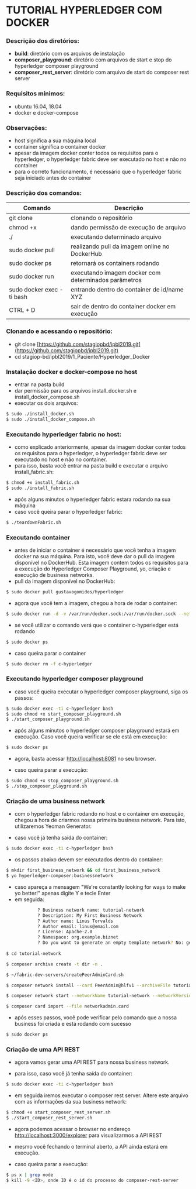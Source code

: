 # TUTORIAL HYPERLEDGER COM DOCKER


### Descrição dos diretórios:
* **build**: diretório com os arquivos de instalação
* **composer_playground**: diretório com arquivos de start e stop do hyperledger composer playground
* **composer_rest_server**: diretório com arquivo de start do composer rest server

### Requisitos mínimos:
* ubuntu 16.04, 18.04
* docker e docker-compose


### Observações:
* host significa a sua máquina local
* container significa o container docker
* apesar da imagem docker conter todos os requisitos para o hyperledger, o hyperledger fabric deve ser executado no host e não no container
* para o correto funcionamento, é necessário que o hyperledger fabric seja iniciado antes do container

### Descrição dos comandos:
| Comando | Descrição |
| ------ | ------ |
| git clone <link> | clonando o repositório |
| chmod +x <file> | dando permissão de execução de arquivo |
| ./<file> | executando determinado arquivo |
| sudo docker pull <imagem> | realizando pull da imagem online no DockerHub |
| sudo docker ps | retornará os containers rodando |
| sudo docker run <params> <imagem> | executando imagem docker com determinados parâmetros |
| sudo docker exec -ti <XYZ> bash | entrando dentro do container de id/name XYZ |
| CTRL + D | sair de dentro do container docker em execução |

### Clonando e acessando o repositório:
* git clone  [https://github.com/stagiopbd/ipbl2019.git](https://github.com/stagiopbd/ipbl2019.git)
* cd stagiop-bd/ipbl2019/1_Paciente/Hyperledger_Docker

### Instalação docker e docker-compose no host
* entrar na pasta build
* dar permissão para os arquivos install_docker.sh e install_docker_compose.sh
* executar os dois arquivos:
```sh
$ sudo ./install_docker.sh
$ sudo ./install_docker_compose.sh
```

### Executando hyperledger fabric no host:
* como explicado anteriormente, apesar da imagem docker conter todos os requisitos para o hyperledger, o hyperledger fabric deve ser executado no host e não no container.
* para isso, basta você entrar na pasta build e executar o arquivo install_fabric.sh:
```sh
$ chmod +x install_fabric.sh
$ sudo ./install_fabric.sh
```
* após alguns minutos o hyperledger fabric estara rodando na sua máquina
* caso você queira parar o hyperledger fabric:
```sh
$ ./teardownFabric.sh
```

### Executando container
* antes de iniciar o container é necessário que você tenha a imagem docker na sua máquina. Para isto, você deve dar o pull da imagem disponível no DockerHub. Esta imagem contem todos os requisitos para a execução do Hyperledger Composer Playground, yo, criação e execução de business networks.
* pull da imagem disponível no DockerHub:
```sh
$ sudo docker pull gustavogomides/hyperledger
```
* agora que você tem a imagem, chegou a hora de rodar o container:
```sh
$ sudo docker run -d -v /var/run/docker.sock:/var/run/docker.sock --network=host --name c-hyperledger gustavogomides/hyperledger
```
* se você utilizar o comando verá que o container c-hyperledger está rodando
```sh
$ sudo docker ps
```
* caso queira parar o container
```sh
$ sudo docker rm -f c-hyperledger
```

### Executando hyperledger composer playground
* caso você queira executar o hyperledger composer playground, siga os passos:
```sh
$ sudo docker exec -ti c-hyperledger bash
$ sudo chmod +x start_composer_playground.sh
$ ./start_composer_playground.sh
```
* após alguns minutos o hyperledger composer playground estará em execução. Caso você queira verificar se ele está em execução:
```sh
$ sudo docker ps
```
* agora, basta acessar [http://localhost:8081](http://localhost:8081) no seu browser.

* caso queira parar a execução:
```sh
$ sudo chmod +x stop_composer_playground.sh
$ ./stop_composer_playground.sh
```

### Criação de uma business network
* com o hyperledger fabric rodando no host e o container em execução, chegou a hora de criarmos nossa primeira business network. Para isto, utilizaremos Yeoman Generator.

* caso você já tenha saída do container:
```sh
$ sudo docker exec -ti c-hyperledger bash
```
* os passos abaixo devem ser executados dentro do container:
```sh
$ mkdir first_business_network && cd first_business_network
$ yo hyperledger-composer:businessnetwork
```
* caso apareça a mensagem "We're constantly looking for ways to make yo better!" apenas digite Y e tecle Enter
* em seguida:
```sh
			? Business network name: tutorial-network
			? Description: My First Business Network
			? Author name: Linus Torvalds
			? Author email: linus@email.com
			? License: Apache-2.0
			? Namespace: org.example.biznet
			? Do you want to generate an empty template network? No: generate a populated sample network
	
$ cd tutorial-network

$ composer archive create -t dir -n .

$ ~/fabric-dev-servers/createPeerAdminCard.sh

$ composer network install --card PeerAdmin@hlfv1 --archiveFile tutorial-network@0.0.1.bna

$ composer network start --networkName tutorial-network --networkVersion 0.0.1 --networkAdmin admin --networkAdminEnrollSecret adminpw --card PeerAdmin@hlfv1 --file networkadmin.card

$ composer card import --file networkadmin.card
```
* após esses passos, você pode verificar pelo comando que a nossa business foi criada e está rodando com sucesso
```sh
$ sudo docker ps
```

### Criação de uma API REST
	
* agora vamos gerar uma API REST para nossa business network. 

* para isso, caso você já tenha saída do container:
```sh
$ sudo docker exec -ti c-hyperledger bash
```	
* em seguida iremos executar o composer rest server. Altere este arquivo com as informações da sua business network:
```sh
$ chmod +x start_composer_rest_server.sh
$ ./start_composer_rest_server.sh
```
* agora podemos acessar o browser no endereço [http://localhost:3000/explorer](http://localhost:3000/explorer) para visualizarmos a API REST

* mesmo você fechando o terminal aberto, a API ainda estará em execução.

* caso queira parar a execução:
```sh
$ ps x | grep node
$ kill -9 <ID>, onde ID é o id do processo do composer-rest-server
```